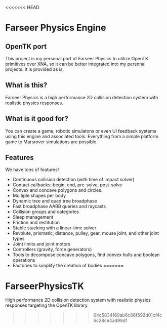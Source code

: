 <<<<<<< HEAD
# Farseer Physics Engine

## OpenTK port
This project is my personal port of Farseer Physics to utilize OpenTK primitives over XNA, so it can be better integrated into my personal projects.  It is provided as is.

## What is this?
Farseer Physics is a high performance 2D collision detection system with realistic physics responses.

## What is it good for?
You can create a game, robotic simulatons or even UI feedback systems using this engine and associated tools. Everything from a simple platform game to Marsrover simulations are possible.

## Features
We have tons of features!

* Continuous collision detection (with time of impact solver)
* Contact callbacks: begin, end, pre-solve, post-solve
* Convex and concave polygons and circles.
* Multiple shapes per body
* Dynamic tree and quad tree broadphase
* Fast broadphase AABB queries and raycasts
* Collision groups and categories
* Sleep management
* Friction and restitution
* Stable stacking with a linear-time solver
* Revolute, prismatic, distance, pulley, gear, mouse joint, and other joint types
* Joint limits and joint motors
* Controllers (gravity, force generators)
* Tools to decompose concave polygons, find convex hulls and boolean operations
* Factories to simplify the creation of bodies
=======
# FarseerPhysicsTK
High performance 2D collision detection system with realistic physics responses targeting the OpenTK library.
>>>>>>> 64c5834169ab6c86f592d01cf4c6c28ce4ad99df
